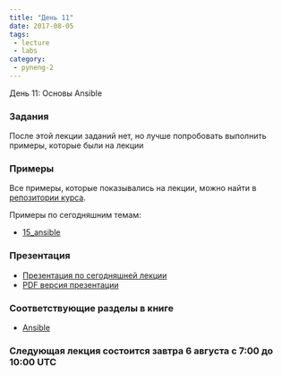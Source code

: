 ```yaml
---
title: "День 11"
date: 2017-08-05
tags:
 - lecture
 - labs
category:
 - pyneng-2
---
```


День 11: Основы Ansible

### Задания

После этой лекции заданий нет, но лучше попробовать выполнить примеры, которые были на лекции


### Примеры

Все примеры, которые показывались на лекции, можно найти в [репозитории курса](https://github.com/pyneng/pyneng-online-jun-jul-2017).

Примеры по сегодняшним темам:

* [15_ansible](https://github.com/pyneng/pyneng-online-jun-jul-2017/tree/master/examples/15_ansible)

### Презентация

* [Презентация по сегодняшней лекции](https://gitpitch.com/natenka/pyneng-slides/py3-ansible-2.4)
* [PDF версия презентации](https://github.com/pyneng/pyneng-online-jun-jul-2017/blob/master/presentations/11_Day11_ansible.pdf)


### Соответствующие разделы в книге

* [Ansible](https://natenka.gitbooks.io/pyneng/content/v/python3.6/book/15_ansible/)


### Следующая лекция состоится завтра 6 августа с 7:00 до 10:00 UTC

